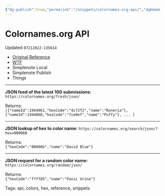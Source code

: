 ```yaml
---
{"dg-publish":true,"permalink":"/snippets/colornames-org-api/","dgHomeLink":true,"dgPassFrontmatter":false}
---
```


# Colornames.org API
Updated `07212022-135614`

- [Original Reference](https://colornames.org/download/)
- [WTF](https://davidblue.wtf/drafts/CB53592F-F12F-461E-8F6A-A94992749AA9.html)
- Simplenote Local
- Simplenote Publish
- Things
---

**JSON feed of the latest 100 submissions:**  
`https://colornames.org/fresh/json/`

Returns:  
`[{"nameId":1944061,"hexCode":"4c72f2","name":"Roneria"},{"nameId":1944060,"hexCode":"7ce0ef","name":"Puffy"}, ... ]`

---

**JSON lookup of hex to color name:**
`https://colornames.org/search/json/?hex=00006B`

Returns:  
`{"hexCode":"00006b","name":"David Blue"}`

---

**JSON request for a random color name:**
`https://colornames.org/random/json/`

Returns:  
`{"hexCode":"f7ff85","name":"Panic Urine"}`

Tags:
  api, colors, hex, reference, snippets